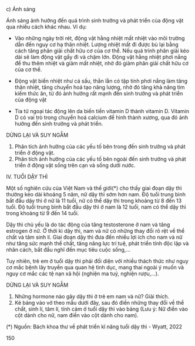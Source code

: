 c) Ánh sáng

Ánh sáng ảnh hưởng đến quá trình sinh trưởng và phát triển của động vật qua nhiều cách khác nhau. Ví dụ:

- Vào những ngày trời rét, động vật hằng nhiệt mất nhiệt vào môi trường dẫn đến nguy cơ hạ thân nhiệt. Lượng nhiệt mất đi được bù lại bằng cách tăng phân giải chất hữu cơ của cơ thể. Nếu quá trình phân giải kéo dài sẽ làm động vật gầy đi và chậm lớn. Động vật hằng nhiệt phơi nắng để thu thêm nhiệt và giảm mất nhiệt, nhờ đó giảm phân giải chất hữu cơ của cơ thể.

- Động vật biến nhiệt như cá sấu, thằn lằn có tập tính phơi nắng làm tăng thân nhiệt, tăng chuyển hoá tạo năng lượng, nhờ đó tăng khả năng tìm kiếm thức ăn, từ đó ảnh hưởng rất mạnh đến sinh trưởng và phát triển của động vật

- Tia tử ngoại tác động lên da biến tiền vitamin D thành vitamin D. Vitamin D có vai trò trong chuyển hoá calcium để hình thành xương, qua đó ảnh hưởng đến sinh trưởng và phát triển.

DỪNG LẠI VÀ SUY NGẪM

1. Phân tích ảnh hưởng của các yếu tố bên trong đến sinh trưởng và phát triển ở động vật.
2. Phân tích ảnh hưởng của các yếu tố bên ngoài đến sinh trưởng và phát triển ở động vật sống trên cạn và sống dưới nước.

IV. TUỔI DẬY THÌ

Một số nghiên cứu của Việt Nam và thế giới(*) cho thấy giai đoạn dậy thì thường kéo dài khoảng 5 năm, nữ dậy thì sớm hơn nam. Độ tuổi trung bình bắt đầu dậy thì ở nữ là 11 tuổi, nữ có thể dậy thì trong khoảng từ 8 đến 13 tuổi. Độ tuổi trung bình bắt đầu dậy thì ở nam là 12 tuổi, nam có thể dậy thì trong khoảng từ 9 đến 14 tuổi.

Dậy thì chủ yếu là do tác động của tăng testosterone ở nam và tăng estrogen ở nữ. Ở thời kì dậy thì, nam và nữ có những thay đổi rõ rệt về thể chất và tâm sinh lí. Giai đoạn dậy thì đưa đến nhiều lợi ích cho nam và nữ như tăng sức mạnh thể chất, tăng năng lực trí tuệ, phát triển tính độc lập và nhân cách, bắt đầu nghĩ đến mục tiêu cuộc sống,...

Tuy nhiên, trẻ em ở tuổi dậy thì phải đối diện với nhiều thách thức như nguy cơ mắc bệnh lây truyền qua quan hệ tình dục, mang thai ngoài ý muốn và nguy cơ mắc các tệ nạn xã hội (nghiện ma tuý, nghiện rượu,...).

DỪNG LẠI VÀ SUY NGẪM

1. Những hormone nào gây dậy thì ở trẻ em nam và nữ? Giải thích.
2. Kẻ bảng vào vở theo mẫu dưới đây, sau đó điền những thay đổi về thể chất, sinh lí, tâm lí, tính cảm ở tuổi dậy thì vào bảng (Lưu ý: Nữ điền vào cột dành cho nữ, nam điền vào cột dành cho nam).

(*) Nguồn: Bách khoa thư về phát triển kĩ năng tuổi dậy thì - Wyatt, 2022

150